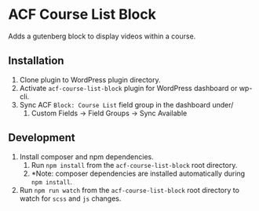 # ACF Course List Block
Adds a gutenberg block to display videos within a course.

## Installation
1. Clone plugin to WordPress plugin directory.
1. Activate `acf-course-list-block` plugin for WordPress dashboard or wp-cli.
1. Sync ACF `Block: Course List` field group in the dashboard under/
	1. Custom Fields -> Field Groups -> Sync Available


## Development
1. Install composer and npm dependencies.
	1. Run `npm install` from the `acf-course-list-block` root directory.
	1. *Note: composer dependencies are installed automatically during `npm install`.
1. Run `npm run watch` from the `acf-course-list-block` root directory to watch for `scss` and `js` changes.
